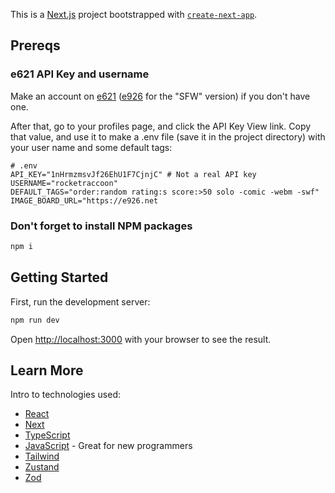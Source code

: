 This is a [Next.js](https://nextjs.org) project bootstrapped with [`create-next-app`](https://nextjs.org/docs/app/api-reference/cli/create-next-app).

## Prereqs

### e621 API Key and username

Make an account on [e621](https://e621.net/) ([e926](https://e926.net/) for the "SFW" version) if you don't have one.

After that, go to your profiles page, and click the API Key View link. Copy that value, and use it to make a .env file
(save it in the project directory) with your user name and some default tags:

```Dotenv
# .env
API_KEY="1nHrmzmsvJf26EhU1F7CjnjC" # Not a real API key
USERNAME="rocketraccoon"
DEFAULT_TAGS="order:random rating:s score:>50 solo -comic -webm -swf"
IMAGE_BOARD_URL="https://e926.net
```

### Don't forget to install NPM packages

```bash
npm i
```

## Getting Started

First, run the development server:

```bash
npm run dev
```

Open [http://localhost:3000](http://localhost:3000) with your browser to see the result.

## Learn More

Intro to technologies used:

* [React](https://react.dev/learn)
* [Next](https://nextjs.org/learn)
* [TypeScript](https://www.typescriptlang.org/docs/handbook/intro.html#get-started)
* [JavaScript](https://www.codecademy.com/learn/introduction-to-javascript) - Great for new programmers
* [Tailwind](https://tailwindcss.com/build-uis-that-dont-suck)
* [Zustand](https://refine.dev/blog/zustand-react-state/)
* [Zod](https://didoesdigital.com/blog/zod-overview/)
